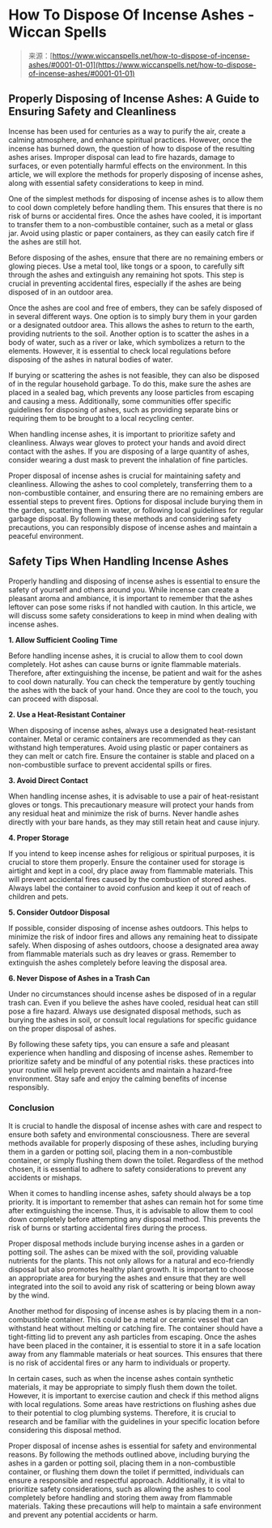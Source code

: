 <!--yml
category: 未分类
date: 2024-06-12 20:06:53
-->

# How To Dispose Of Incense Ashes - Wiccan Spells

> 来源：[https://www.wiccanspells.net/how-to-dispose-of-incense-ashes/#0001-01-01](https://www.wiccanspells.net/how-to-dispose-of-incense-ashes/#0001-01-01)

## Properly Disposing of Incense Ashes: A Guide to Ensuring Safety and Cleanliness

Incense has been used for centuries as a way to purify the air, create a calming atmosphere, and enhance spiritual practices. However, once the incense has burned down, the question of how to dispose of the resulting ashes arises. Improper disposal can lead to fire hazards, damage to surfaces, or even potentially harmful effects on the environment. In this article, we will explore the methods for properly disposing of incense ashes, along with essential safety considerations to keep in mind.

One of the simplest methods for disposing of incense ashes is to allow them to cool down completely before handling them. This ensures that there is no risk of burns or accidental fires. Once the ashes have cooled, it is important to transfer them to a non-combustible container, such as a metal or glass jar. Avoid using plastic or paper containers, as they can easily catch fire if the ashes are still hot.

Before disposing of the ashes, ensure that there are no remaining embers or glowing pieces. Use a metal tool, like tongs or a spoon, to carefully sift through the ashes and extinguish any remaining hot spots. This step is crucial in preventing accidental fires, especially if the ashes are being disposed of in an outdoor area.

Once the ashes are cool and free of embers, they can be safely disposed of in several different ways. One option is to simply bury them in your garden or a designated outdoor area. This allows the ashes to return to the earth, providing nutrients to the soil. Another option is to scatter the ashes in a body of water, such as a river or lake, which symbolizes a return to the elements. However, it is essential to check local regulations before disposing of the ashes in natural bodies of water.

If burying or scattering the ashes is not feasible, they can also be disposed of in the regular household garbage. To do this, make sure the ashes are placed in a sealed bag, which prevents any loose particles from escaping and causing a mess. Additionally, some communities offer specific guidelines for disposing of ashes, such as providing separate bins or requiring them to be brought to a local recycling center.

When handling incense ashes, it is important to prioritize safety and cleanliness. Always wear gloves to protect your hands and avoid direct contact with the ashes. If you are disposing of a large quantity of ashes, consider wearing a dust mask to prevent the inhalation of fine particles.

Proper disposal of incense ashes is crucial for maintaining safety and cleanliness. Allowing the ashes to cool completely, transferring them to a non-combustible container, and ensuring there are no remaining embers are essential steps to prevent fires. Options for disposal include burying them in the garden, scattering them in water, or following local guidelines for regular garbage disposal. By following these methods and considering safety precautions, you can responsibly dispose of incense ashes and maintain a peaceful environment.

## **Safety Tips When Handling Incense Ashes**

Properly handling and disposing of incense ashes is essential to ensure the safety of yourself and others around you. While incense can create a pleasant aroma and ambiance, it is important to remember that the ashes leftover can pose some risks if not handled with caution. In this article, we will discuss some safety considerations to keep in mind when dealing with incense ashes.

**1\. Allow Sufficient Cooling Time**

Before handling incense ashes, it is crucial to allow them to cool down completely. Hot ashes can cause burns or ignite flammable materials. Therefore, after extinguishing the incense, be patient and wait for the ashes to cool down naturally. You can check the temperature by gently touching the ashes with the back of your hand. Once they are cool to the touch, you can proceed with disposal.

**2\. Use a Heat-Resistant Container**

When disposing of incense ashes, always use a designated heat-resistant container. Metal or ceramic containers are recommended as they can withstand high temperatures. Avoid using plastic or paper containers as they can melt or catch fire. Ensure the container is stable and placed on a non-combustible surface to prevent accidental spills or fires.

**3\. Avoid Direct Contact**

When handling incense ashes, it is advisable to use a pair of heat-resistant gloves or tongs. This precautionary measure will protect your hands from any residual heat and minimize the risk of burns. Never handle ashes directly with your bare hands, as they may still retain heat and cause injury.

**4\. Proper Storage**

If you intend to keep incense ashes for religious or spiritual purposes, it is crucial to store them properly. Ensure the container used for storage is airtight and kept in a cool, dry place away from flammable materials. This will prevent accidental fires caused by the combustion of stored ashes. Always label the container to avoid confusion and keep it out of reach of children and pets.

**5\. Consider Outdoor Disposal**

If possible, consider disposing of incense ashes outdoors. This helps to minimize the risk of indoor fires and allows any remaining heat to dissipate safely. When disposing of ashes outdoors, choose a designated area away from flammable materials such as dry leaves or grass. Remember to extinguish the ashes completely before leaving the disposal area.

**6\. Never Dispose of Ashes in a Trash Can**

Under no circumstances should incense ashes be disposed of in a regular trash can. Even if you believe the ashes have cooled, residual heat can still pose a fire hazard. Always use designated disposal methods, such as burying the ashes in soil, or consult local regulations for specific guidance on the proper disposal of ashes.

By following these safety tips, you can ensure a safe and pleasant experience when handling and disposing of incense ashes. Remember to prioritize safety and be mindful of any potential risks. these practices into your routine will help prevent accidents and maintain a hazard-free environment. Stay safe and enjoy the calming benefits of incense responsibly.

### Conclusion

It is crucial to handle the disposal of incense ashes with care and respect to ensure both safety and environmental consciousness. There are several methods available for properly disposing of these ashes, including burying them in a garden or potting soil, placing them in a non-combustible container, or simply flushing them down the toilet. Regardless of the method chosen, it is essential to adhere to safety considerations to prevent any accidents or mishaps.

When it comes to handling incense ashes, safety should always be a top priority. It is important to remember that ashes can remain hot for some time after extinguishing the incense. Thus, it is advisable to allow them to cool down completely before attempting any disposal method. This prevents the risk of burns or starting accidental fires during the process.

Proper disposal methods include burying incense ashes in a garden or potting soil. The ashes can be mixed with the soil, providing valuable nutrients for the plants. This not only allows for a natural and eco-friendly disposal but also promotes healthy plant growth. It is important to choose an appropriate area for burying the ashes and ensure that they are well integrated into the soil to avoid any risk of scattering or being blown away by the wind.

Another method for disposing of incense ashes is by placing them in a non-combustible container. This could be a metal or ceramic vessel that can withstand heat without melting or catching fire. The container should have a tight-fitting lid to prevent any ash particles from escaping. Once the ashes have been placed in the container, it is essential to store it in a safe location away from any flammable materials or heat sources. This ensures that there is no risk of accidental fires or any harm to individuals or property.

In certain cases, such as when the incense ashes contain synthetic materials, it may be appropriate to simply flush them down the toilet. However, it is important to exercise caution and check if this method aligns with local regulations. Some areas have restrictions on flushing ashes due to their potential to clog plumbing systems. Therefore, it is crucial to research and be familiar with the guidelines in your specific location before considering this disposal method.

Proper disposal of incense ashes is essential for safety and environmental reasons. By following the methods outlined above, including burying the ashes in a garden or potting soil, placing them in a non-combustible container, or flushing them down the toilet if permitted, individuals can ensure a responsible and respectful approach. Additionally, it is vital to prioritize safety considerations, such as allowing the ashes to cool completely before handling and storing them away from flammable materials. Taking these precautions will help to maintain a safe environment and prevent any potential accidents or harm.